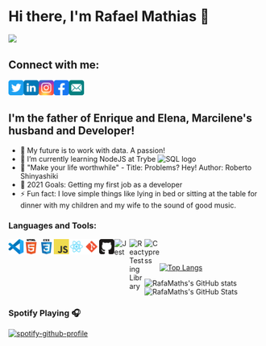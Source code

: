 # Hi there, I'm Rafael Mathias 👋 <!-- [codeSTACKr][website] --> <!-- criando portfolio, colocar o endereço -->

![](https://komarev.com/ghpvc/?username=RafaMaths)

## Connect with me:

[<img align="left" alt="twitter Rafael Mathias | Twitter" width="30px" src="https://raw.githubusercontent.com/edent/SuperTinyIcons/bed6907f8e4f5cb5bb21299b9070f4d7c51098c0/images/svg/twitter.svg" />][twitter]
[<img align="left" alt="linkedin Rafael Mathias | LinkedIn" width="30px" src="https://raw.githubusercontent.com/edent/SuperTinyIcons/bed6907f8e4f5cb5bb21299b9070f4d7c51098c0/images/svg/linkedin.svg" />][linkedin]
[<img align="left" alt="instagram Rafael Mathias | Instagram" width="30px" src="https://raw.githubusercontent.com/edent/SuperTinyIcons/bed6907f8e4f5cb5bb21299b9070f4d7c51098c0/images/svg/instagram.svg" />][instagram]
[<img align="left" alt="facebook Rafael Mathias | Gmail" width="30px" src="https://raw.githubusercontent.com/edent/SuperTinyIcons/bed6907f8e4f5cb5bb21299b9070f4d7c51098c0/images/svg/facebook.svg" />][facebook]
[<img align="left" alt="e-mail Rafael Mathias | Gmail" width="30px" src="https://raw.githubusercontent.com/edent/SuperTinyIcons/bed6907f8e4f5cb5bb21299b9070f4d7c51098c0/images/svg/email.svg" />][e-mail]

</br>
</br>

## I'm the father of Enrique and Elena, Marcilene's husband and Developer!

- 🔭 My future is to work with data. A passion!
- 🌱 I’m currently learning NodeJS at Trybe <img width="20px" alt="SQL logo" src="https://logosvector.net/wp-content/uploads/2015/09/nodejs-logo.png"/>
- 📖 "Make your life worthwhile" - Title: Problems? Hey! Author: Roberto Shinyashiki
- 🥅 2021 Goals: Getting my first job as a developer
- ⚡ Fun fact: I love simple things like lying in bed or sitting at the table for dinner with my children and my wife to the sound of good music.

### Languages and Tools:

[<img align="left" alt="Visual Studio Code | VSCode" width="30px" src="https://raw.githubusercontent.com/github/explore/80688e429a7d4ef2fca1e82350fe8e3517d3494d/topics/visual-studio-code/visual-studio-code.png" />][vscode]
[<img align="left" alt="HTML5" width="30px" src="https://raw.githubusercontent.com/github/explore/80688e429a7d4ef2fca1e82350fe8e3517d3494d/topics/html/html.png"/>][html5]
[<img align="left" alt="CSS3" width="30px" src="https://raw.githubusercontent.com/github/explore/80688e429a7d4ef2fca1e82350fe8e3517d3494d/topics/css/css.png"/>][css3]
[<img align="left" alt="JavaScript" width="30px" src="https://raw.githubusercontent.com/github/explore/80688e429a7d4ef2fca1e82350fe8e3517d3494d/topics/javascript/javascript.png" />][javascript]
[<img align="left" alt="React" width="30px" src="https://raw.githubusercontent.com/github/explore/80688e429a7d4ef2fca1e82350fe8e3517d3494d/topics/react/react.png" />][react]
[<img align="left" alt="Git" width="30px" src="https://raw.githubusercontent.com/edent/SuperTinyIcons/bed6907f8e4f5cb5bb21299b9070f4d7c51098c0/images/svg/git.svg" />][git]
[<img align="left" alt="GitHub" width="30px" src="https://raw.githubusercontent.com/edent/SuperTinyIcons/bed6907f8e4f5cb5bb21299b9070f4d7c51098c0/images/svg/github.svg" />][github]
[<img align="left" alt="Jest" width="30px" src="https://github.com/facebook/jest/blob/master/website/static/img/jest.png?raw=true" />][jest]
[<img align="left" alt="React Testing Library" width="30px" src="https://raw.githubusercontent.com/testing-library/react-testing-library/main/other/goat.png" />][rtl]
[<img align="left" alt="Cypress" width="30px" src="https://github.com/cypress-io/cypress-icons/blob/master/src/icons/icon_128x128.png?raw=true" />][cypress]

<br />
<br />

[![Top Langs](https://github-readme-stats.vercel.app/api/top-langs/?username=RafaMaths)](https://github.com/RafaMaths/github-readme-stats)


![RafaMaths's GitHub stats](https://github-readme-stats.vercel.app/api?username=RafaMaths&theme=react&show_icons=true)
![RafaMaths's GitHub Stats](https://github-readme-streak-stats.herokuapp.com/?user=RafaMaths)

### Spotify Playing 🎧

[![spotify-github-profile](https://spotify-github-profile.vercel.app/api/view?uid=marypsicologa&cover_image=true&theme=natemoo-re)](https://github.com/kittinan/spotify-github-profile)





  
[twitter]: https://twitter.com/rafamaths
[instagram]: https://instagram.com/rafamaths
[linkedin]: https://linkedin.com/in/rafamaths
[e-mail]: mailto:rmathscoach@gmail.com
[facebook]: https://www.facebook.com/rafamcr82/
[vscode]: https://code.visualstudio.com/
[html5]: https://developer.mozilla.org/en-US/docs/Web/HTML
[css3]: https://developer.mozilla.org/pt-BR/docs/Web/CSS
[javascript]: https://developer.mozilla.org/pt-BR/docs/Web/JavaScript
[react]: https://pt-br.reactjs.org/
[git]: https://git-scm.com/
[github]: https://github.com/
[jest]: https://jestjs.io/pt-BR/
[rtl]: https://testing-library.com/docs/react-testing-library/intro/
[cypress]: https://www.cypress.io/
